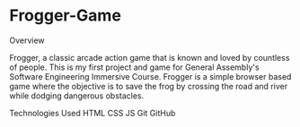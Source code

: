 # Frogger-Game
Overview 

Frogger, a classic arcade action game that is known and loved by countless of people. This is my first project and game for General Assembly's Software Engineering Immersive Course. Frogger is a simple browser based game where the objective is to save the frog by crossing the road and river while dodging dangerous obstacles. 

Technologies Used
HTML
CSS
JS 
Git
GitHub
